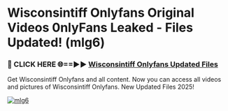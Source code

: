 # Wisconsintiff Onlyfans Original Videos 0nlyFans Leaked - Files Updated! (mlg6)

<h3>🔴 CLICK HERE 🌐==►► <a href="https://tinyurl.com/ehrbuxhb" rel="nofollow">Wisconsintiff Onlyfans Updated Files</a></h3>

Get Wisconsintiff Onlyfans and all content. Now you can access all videos and pictures of Wisconsintiff Onlyfans. New Updated Files 2025!

[![mlg6](https://i.imgur.com/lVYEuWS.gif)](https://tinyurl.com/ehrbuxhb)

